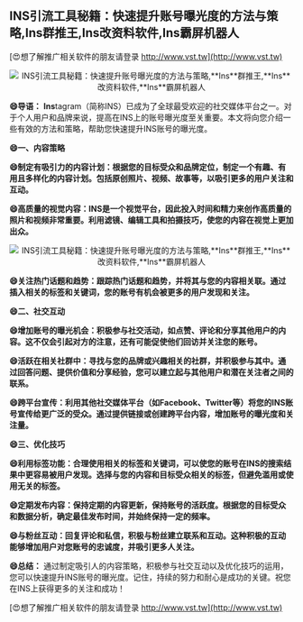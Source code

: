## **INS引流工具秘籍：快速提升账号曝光度的方法与策略,**Ins**群推王,**Ins**改资料软件,**Ins**霸屏机器人**

[😍想了解推广相关软件的朋友请登录 http://www.vst.tw](http://www.vst.tw)

 <center><img src="https://vst.tw/MP4/tuiguang/png/5.png" alt="INS引流工具秘籍：快速提升账号曝光度的方法与策略,**Ins**群推王,**Ins**改资料软件,**Ins**霸屏机器人"></center>

**😄导语：**
**Ins**tagram（简称INS）已成为了全球最受欢迎的社交媒体平台之一。对于个人用户和品牌来说，提高在INS上的账号曝光度至关重要。本文将向您介绍一些有效的方法和策略，帮助您快速提升INS账号的曝光度。

**😄一、内容策略**

**😄制定有吸引力的内容计划：根据您的目标受众和品牌定位，制定一个有趣、有用且多样化的内容计划。包括原创照片、视频、故事等，以吸引更多的用户关注和互动。**

**😄高质量的视觉内容：INS是一个视觉平台，因此投入时间和精力来创作高质量的照片和视频非常重要。利用滤镜、编辑工具和拍摄技巧，使您的内容在视觉上更加出众。**

 <center><img src="https://vst.tw/MP4/tuiguang/png/7.png" alt="INS引流工具秘籍：快速提升账号曝光度的方法与策略,**Ins**群推王,**Ins**改资料软件,**Ins**霸屏机器人"></center>

**😄关注热门话题和趋势：跟踪热门话题和趋势，并将其与您的内容相关联。通过插入相关的标签和关键词，您的账号有机会被更多的用户发现和关注。**

**😄二、社交互动**

**😄增加账号的曝光机会：积极参与社交活动，如点赞、评论和分享其他用户的内容。这不仅会引起对方的注意，还有可能促使他们回访并关注您的账号。**

**😄活跃在相关社群中：寻找与您的品牌或兴趣相关的社群，并积极参与其中。通过回答问题、提供价值和分享经验，您可以建立起与其他用户和潜在关注者之间的联系。**

**😄跨平台宣传：利用其他社交媒体平台（如Facebook、Twitter等）将您的INS账号宣传给更广泛的受众。通过提供链接或创建跨平台内容，增加账号的曝光度和关注量。**

**😄三、优化技巧**

**😄利用标签功能：合理使用相关的标签和关键词，可以使您的账号在INS的搜索结果中更容易被用户发现。选择与您的内容和目标受众相关的标签，但避免滥用或使用无关的标签。**

**😄定期发布内容：保持定期的内容更新，保持账号的活跃度。根据您的目标受众和数据分析，确定最佳发布时间，并始终保持一定的频率。**

**😄与粉丝互动：回复评论和私信，积极与粉丝建立联系和互动。这种积极的互动能够增加用户对您账号的忠诚度，并吸引更多人关注。**

**😄总结：**
通过制定吸引人的内容策略，积极参与社交互动以及优化技巧的运用，您可以快速提升INS账号的曝光度。记住，持续的努力和耐心是成功的关键。祝您在INS上获得更多的关注和成功！

[😍想了解推广相关软件的朋友请登录 http://www.vst.tw](http://www.vst.tw)




